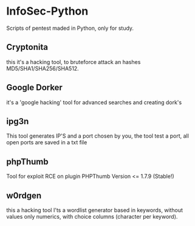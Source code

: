 # InfoSec-Python
Scripts of pentest maded in Python, only for study.

## Cryptonita
this it's a hacking tool, to bruteforce attack an hashes MD5/SHA1/SHA256/SHA512.

## Google Dorker
it's a 'google hacking' tool for advanced searches and creating dork's

## ipg3n
This tool generates IP'S and a port chosen by you, the tool test a port, all open ports are saved in a txt file

## phpThumb
Tool for exploit RCE on plugin PHPThumb Version <= 1.7.9 (Stable!)

## w0rdgen
this a hacking tool I'ts a wordlist generator based in keywords, without values only numerics, with choice columns (character per keyword).

